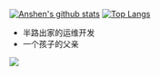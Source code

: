 [![Anshen's github stats](https://github-readme-stats.vercel.app/api?username=Ansen&show_icons=true&hide_border=true)](https://www.lshell.com)
[![Top Langs](https://github-readme-stats.vercel.app/api/top-langs/?username=Ansen&layout=compact)](https://www.lshell.com)


- 半路出家的运维开发
- 一个孩子的父亲


<a title="Hits" target="_blank" href="https://github.com/Ansen/"><img src="https://hits.b3log.org/Ansen/hits.svg"></a>
